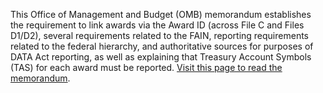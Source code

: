 This Office of Management and Budget (OMB) memorandum establishes the
requirement to link awards via the Award ID (across File C and Files
D1/D2), several requirements related to the FAIN, reporting
requirements related to the federal hierarchy, and authoritative
sources for purposes of DATA Act reporting, as well as explaining that
Treasury Account Symbols (TAS) for each award must be reported. [Visit
this page to read the
memorandum](https://obamawhitehouse.archives.gov/sites/default/files/omb/financial/memos/management-procedures-memorandum-no-2016-03-additional-guidance-for-data-act-implementation.pdf).